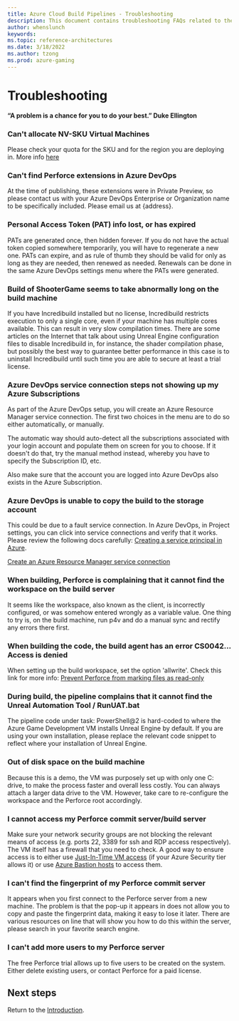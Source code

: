 ```yaml
---
title: Azure Cloud Build Pipelines - Troubleshooting
description: This document contains troubleshooting FAQs related to the set up of the build pipeline.
author: whenslunch
keywords: 
ms.topic: reference-architectures
ms.date: 3/18/2022
ms.author: tzong
ms.prod: azure-gaming
---
```

# Troubleshooting

**“A problem is a chance for you to do your best.” Duke Ellington**

### Can't allocate NV-SKU Virtual Machines

Please check your quota for the SKU and for the region you are deploying in. More info [here](/azure/azure-portal/supportability/per-vm-quota-requests)

### Can't find Perforce extensions in Azure DevOps

At the time of publishing, these extensions were in Private Preview, so please contact us with your Azure DevOps Enterprise or Organization name to be specifically included. Please email us at {address}.

### Personal Access Token (PAT) info lost, or has expired

PATs are generated once, then hidden forever. If you do not have the actual token copied somewhere temporarily, you will have to regenerate a new one.
PATs can expire, and as rule of thumb they should be valid for only as long as they are needed, then renewed as needed. Renewals can be done in the same Azure DevOps settings menu where the PATs were generated.

### Build of ShooterGame seems to take abnormally long on the build machine

If you have Incredibuild installed but no license, Incredibuild restricts execution to only a single core, even if your machine has multiple cores available. This can result in very slow compilation times. There are some articles on the Internet that talk about using Unreal Engine configuration files to disable Incredibuild in, for instance, the shader compilation phase, but possibly the best way to guarantee better performance in this case is to uninstall Incredibuild until such time you are able to secure at least a trial license.

### Azure DevOps service connection steps not showing up my Azure Subscriptions

As part of the Azure DevOps setup, you will create an Azure Resource Manager service connection. The first two choices in the menu are to do so either automatically, or manually.

The automatic way should auto-detect all the subscriptions associated with your login account and populate them on screen for you to choose. If it doesn't do that, try the manual method instead, whereby you have to specify the Subscription ID, etc.

Also make sure that the account you are logged into Azure DevOps also exists in the Azure Subscription.

### Azure DevOps is unable to copy the build to the storage account

This could be due to a fault service connection. In Azure DevOps, in Project settings, you can click into service connections and verify that it works. Please review the following docs carefully:
[Creating a service principal in Azure](/azure/active-directory/develop/howto-create-service-principal-portal).

[Create an Azure Resource Manager service connection](/azure/devops/pipelines/library/connect-to-azure?view=azure-devops#create-an-azure-resource-manager-service-connection-with-an-existing-service-principal)

### When building, Perforce is complaining that it cannot find the workspace on the build server

It seems like the workspace, also known as the client, is incorrectly configured, or was somehow entered wrongly as a variable value.
One thing to try is, on the build machine, run p4v and do a manual sync and rectify any errors there first.

### When building the code, the build agent has an error CS0042... Access is denied

When setting up the build workspace, set the option 'allwrite'. Check this link for more info: [Prevent Perforce from marking files as read-only](https://stackoverflow.com/questions/48195633/prevent-perforce-from-marking-files-as-read-only)

### During build, the pipeline complains that it cannot find the Unreal Automation Tool / RunUAT.bat

The pipeline code under task: PowerShell@2 is hard-coded to where the Azure Game Development VM installs Unreal Engine by default. If you are using your own installation, please replace the relevant code snippet to reflect where your installation of Unreal Engine.

### Out of disk space on the build machine

Because this is a demo, the VM was purposely set up with only one C: drive, to make the process faster and overall less costly. 
You can always attach a larger data drive to the VM. However, take care to re-configure the workspace and the Perforce root accordingly.

### I cannot access my Perforce commit server/build server

Make sure your network security groups are not blocking the relevant means of access (e.g. ports 22, 3389 for ssh and RDP access respectively). The VM itself has a firewall that you need to check.
A good way to ensure access is to either use [Just-In-Time VM access](/azure/defender-for-cloud/just-in-time-access-usage?tabs=jit-config-asc%2Cjit-request-asc) (if your Azure Security tier allows it) or use [Azure Bastion hosts](https://azure.microsoft.com/services/azure-bastion/#features) to access them.

### I can't find the fingerprint of my Perforce commit server

It appears when you first connect to the Perforce server from a new machine. The problem is that the pop-up it appears in does not allow you to copy and paste the fingerprint data, making it easy to lose it later. There are various resources on line that will show you how to do this within the server, please search in your favorite search engine.

### I can't add more users to my Perforce server

The free Perforce trial allows up to five users to be created on the system. Either delete existing users, or contact Perforce for a paid license.

## Next steps

Return to the [Introduction](./azurecloudbuilds-0-intro.md).
